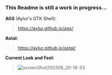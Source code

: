 ### This Readme is still a work in progress...

**AGS** (Aylur's GTK Shell):
> https://aylur.github.io/ags/

**Astal:**
> https://aylur.github.io/astal/

**Current Look and Feel:**
> ![screenShot250308_20-18-33](https://github.com/user-attachments/assets/297c68e3-4a0c-4e17-8948-c1269e3fc5b8)
